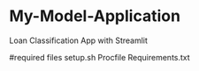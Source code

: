 # My-Model-Application
Loan Classification App with Streamlit

#required files
setup.sh
Procfile
Requirements.txt


